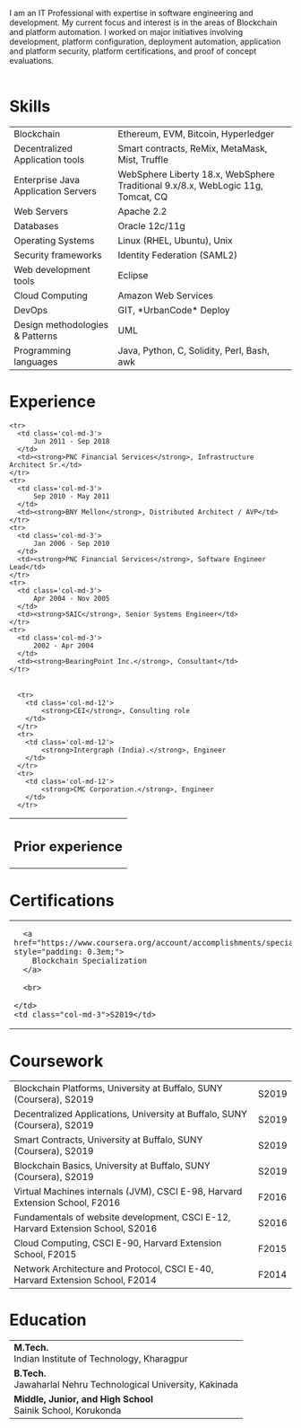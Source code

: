 

 I am an IT Professional with expertise in software engineering and development. My current focus and interest is in the areas of Blockchain and platform automation. I worked on major initiatives involving development, platform configuration, deployment automation, application and platform security, platform certifications, and proof of concept evaluations. <br><br>


# <i class="fa fa-chevron-right"></i> Skills


<table class="table table-hover">
<tr>
  <td class='col-md-2'>Blockchain</td>
  <td markdown="1">
Ethereum, EVM, Bitcoin, Hyperledger
  </td>
</tr>
<tr>
  <td class='col-md-2'>Decentralized Application tools</td>
  <td markdown="1">
Smart contracts, ReMix, MetaMask, Mist, Truffle
  </td>
</tr>
<tr>
  <td class='col-md-2'>Enterprise Java Application Servers</td>
  <td markdown="1">
WebSphere Liberty 18.x, WebSphere Traditional 9.x/8.x, WebLogic 11g, Tomcat, CQ
  </td>
</tr>
<tr>
  <td class='col-md-2'>Web Servers</td>
  <td markdown="1">
Apache 2.2
  </td>
</tr>
<tr>
  <td class='col-md-2'>Databases</td>
  <td markdown="1">
Oracle 12c/11g
  </td>
</tr>
<tr>
  <td class='col-md-2'>Operating Systems</td>
  <td markdown="1">
Linux (RHEL, Ubuntu), Unix
  </td>
</tr>
<tr>
  <td class='col-md-2'>Security frameworks</td>
  <td markdown="1">
Identity Federation (SAML2)
  </td>
</tr>
<tr>
  <td class='col-md-2'>Web development tools</td>
  <td markdown="1">
Eclipse
  </td>
</tr>
<tr>
  <td class='col-md-2'>Cloud Computing</td>
  <td markdown="1">
Amazon Web Services
  </td>
</tr>
<tr>
  <td class='col-md-2'>DevOps</td>
  <td markdown="1">
GIT, *UrbanCode* Deploy
  </td>
</tr>
<tr>
  <td class='col-md-2'>Design methodologies & Patterns</td>
  <td markdown="1">
UML
  </td>
</tr>
<tr>
  <td class='col-md-2'>Programming languages</td>
  <td markdown="1">
Java, Python, C, Solidity, Perl, Bash, awk
  </td>
</tr>
</table>


# <i class="fa fa-chevron-right"></i> Experience



<table class="table table-hover">


    <tr>
      <td class='col-md-3'>
          Jun 2011 - Sep 2018
      </td>
      <td><strong>PNC Financial Services</strong>, Infrastructure Architect Sr.</td>
    </tr>
    <tr>
      <td class='col-md-3'>
          Sep 2010 - May 2011
      </td>
      <td><strong>BNY Mellon</strong>, Distributed Architect / AVP</td>
    </tr>
    <tr>
      <td class='col-md-3'>
          Jan 2006 - Sep 2010
      </td>
      <td><strong>PNC Financial Services</strong>, Software Engineer Lead</td>
    </tr>
    <tr>
      <td class='col-md-3'>
          Apr 2004 - Nov 2005
      </td>
      <td><strong>SAIC</strong>, Senior Systems Engineer</td>
    </tr>
    <tr>
      <td class='col-md-3'>
          2002 - Apr 2004
      </td>
      <td><strong>BearingPoint Inc.</strong>, Consultant</td>
    </tr>

</table>

<table class="table table-hover">

  <tr>
    <td class='col-md-12'>
      <h2 id="-experience">Prior experience</h2>
    </td>
  </tr>

      <tr>
        <td class='col-md-12'>
            <strong>CEI</strong>, Consulting role
        </td>
      </tr>
      <tr>
        <td class='col-md-12'>
            <strong>Intergraph (India).</strong>, Engineer
        </td>
      </tr>
      <tr>
        <td class='col-md-12'>
            <strong>CMC Corporation.</strong>, Engineer
        </td>
      </tr>

</table>


# <i class="fa fa-chevron-right"></i> Certifications



<table class="table table-hover">
  <tr>
    <td class="col-md-9">

      <a href="https://www.coursera.org/account/accomplishments/specialization/4ZGU758SQXP5" style="padding: 0.3em;">
        Blockchain Specialization
      </a>

      <br>
      
    </td>
    <td class="col-md-3">S2019</td>
  </tr>
</table>


# <i class="fa fa-chevron-right"></i> Coursework



<table class="table table-hover">

  <tr>
    <td class="col-md-9">
      Blockchain Platforms,
        University at Buffalo, SUNY (Coursera),
      S2019
    </td>
    <td class="col-md-3">S2019</td>
  </tr>
  <tr>
    <td class="col-md-9">
      Decentralized Applications,
        University at Buffalo, SUNY (Coursera),
      S2019
    </td>
    <td class="col-md-3">S2019</td>
  </tr>
  <tr>
    <td class="col-md-9">
      Smart Contracts,
        University at Buffalo, SUNY (Coursera),
      S2019
    </td>
    <td class="col-md-3">S2019</td>
  </tr>
  <tr>
    <td class="col-md-9">
      Blockchain Basics,
        University at Buffalo, SUNY (Coursera),
      S2019
    </td>
    <td class="col-md-3">S2019</td>
  </tr>
  <tr>
    <td class="col-md-9">
      Virtual Machines internals (JVM), CSCI E-98,
        Harvard Extension School,
      F2016
    </td>
    <td class="col-md-3">F2016</td>
  </tr>
  <tr>
    <td class="col-md-9">
      Fundamentals of website development, CSCI E-12,
        Harvard Extension School,
      S2016
    </td>
    <td class="col-md-3">S2016</td>
  </tr>
  <tr>
    <td class="col-md-9">
      Cloud Computing, CSCI E-90,
        Harvard Extension School,
      F2015
    </td>
    <td class="col-md-3">F2015</td>
  </tr>
  <tr>
    <td class="col-md-9">
      Network Architecture and Protocol, CSCI E-40,
        Harvard Extension School,
      F2014
    </td>
    <td class="col-md-3">F2014</td>
  </tr>
</table>


# <i class="fa fa-chevron-right"></i> Education



<table class="table table-hover">
  <tr>
    <td>
        <strong>M.Tech.</strong>
        <br>
      Indian Institute of Technology, Kharagpur
    </td>
  </tr>
  <tr>
    <td>
        <strong>B.Tech.</strong>
        <br>
      Jawaharlal Nehru Technological University, Kakinada
    </td>
  </tr>
  <tr>
    <td>
        <strong>Middle, Junior, and High School</strong>
        <br>
      Sainik School, Korukonda
    </td>
  </tr>
</table>
